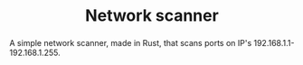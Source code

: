 <h1 align="center">Network scanner</h1>

###

<p align="left">A simple network scanner, made in Rust, that scans ports on IP's 192.168.1.1-192.168.1.255.</p>

###
